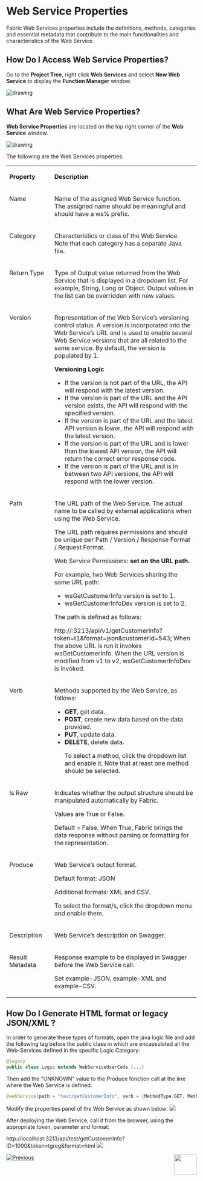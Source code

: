 # **Web Service Properties** 

Fabric Web Services properties include the definitions, methods, categories and essential metadata that contribute to the main functionalities and characteristics of the Web Service.  

## **How Do I Access Web Service Properties?** 

Go to the **Project Tree**, right click **Web** **Services** and select **New Web Service** to display the **Function Manager** window. 

<img src="/articles/15_web_services_and_graphit/images/Web-Service-KI-3-1.png" alt="drawing"/> 

## What Are Web Service Properties? 

**Web Service Properties** are located on the top right corner of the **Web Service** window. 

<img src="/articles/15_web_services_and_graphit/images/Web-Service-KI-2-1.png" alt="drawing"/> 
 
 The following are the Web Services properties:
 
 <table width="900pxl">
<tbody>
<tr>
<td width="200pxl" valign="top" >
 <p><strong>Property</strong></p>
</td>
<td width="700pxl" valign="top" >
<p><strong>Description</strong></p>
</td>
</tr>
<tr>
<td  width="200pxl" valign="top">
<p>Name</p>
</td>
<td width="700pxl" valign="top"> 
 <p>Name of the assigned Web Service function. The assigned name should be meaningful and should have a ws% prefix.</p>
</td>
</tr>
<tr>
<td width="200pxl" valign="top">
<p>Category</p>
</td>
<td width="700pxl" valign="top">
 <p>Characteristics or class of the Web Service. Note that each category has a separate Java file.</p>
 </td>
</tr>
<tr>
<td width="200pxl" valign="top"><p>Return Type</p></td>
<td width="700pxl" valign="top">
<p>Type of Output value returned from the Web Service that is displayed in a dropdown list. For example, String, Long or Object. Output values in the list can be overridden with new values.&nbsp;</p>
</td>
</tr>
<tr>
<td width="200pxl" valign="top"><p>Version</p></td>
<td width="700pxl" valign="top">
<p>Representation of the Web Service&rsquo;s versioning control status. A version is incorporated into the Web Service&rsquo;s URL and is used to enable several Web Service versions that are all related to the same service. By default, the version is populated by 1.</p>
<p><strong>Versioning Logic</strong>&nbsp;</p>
<ul>
<li>If the version is not part of the URL, the API will respond with the latest version.</li>
<li>If the version is part of the URL and the API version exists, the API will respond with the specified version.</li>
<li>If the version is part of the URL and the latest API version is lower, the API will respond with the latest version.</li>
<li>If the version is part of the URL and is lower than the lowest API version, the API will return the correct error response code.</li>
<li>If the version is part of the URL and is in between two API versions, the API will respond with the lower version.</li>
</ul>
</td>
</tr>
<tr>
<td width="200pxl" valign="top"><p>Path</p></td>
<td width="700pxl" valign="top">
<p>The URL path of the Web Service. The actual name to be called by external applications when using the Web Service.</p>
<p>The URL path requires permissions and should be unique per Path / Version / Response Format / Request Format.</p>
<p>Web Service Permissions:&nbsp;<strong>set on the URL path.</strong>&nbsp;</p>
<p>For example, two Web Services sharing the same URL path:</p>
<ul>
<li>wsGetCustomerInfo version is set to 1.</li>
<li>wsGetCustomerInfoDev&nbsp;version is set to 2.</li>
</ul>
<p>The path is defined as follows:</p>
<p>http://:3213/api/v1/getCustomerInfo?token=t1&amp;format=json&amp;customerId=543; When the above URL is run it invokes wsGetCustomerInfo. When the URL version is modified from v1 to v2, wsGetCustomerInfoDev is invoked.</p>
</td>
</tr>
<tr>
<td width="200pxl" valign="top"><p>Verb</p></td>
<td width="700pxl" valign="top">
<p>Methods supported by the Web Service, as follows:&nbsp;</p>
<ul>
<li><strong>GET</strong>, get data.&nbsp;</li>
<li><strong>POST</strong>, create new data based on the data provided.&nbsp;</li>
<li><strong>PUT</strong>, update data.&nbsp;</li>
<li><strong>DELETE</strong>, delete data.</li>
<p>To select a method, click the dropdown list and enable it. Note that at least one method should be selected.</p>
</td>
</tr>
<tr>
<td width="200pxl" valign="top"><p>Is Raw</p></td>
<td width="700pxl" valign="top">
<p>Indicates whether the output structure should be manipulated automatically by Fabric.</p>
<p>Values are True or False.</p>
<p>Default = False. When True, Fabric brings the data response without parsing or formatting for the representation.</p>
</td>
</tr>
<tr>
<td width="200pxl" valign="top"><p>Produce</p></td>
<td width="700pxl" valign="top">
<p>Web Service&rsquo;s output format.</p>
<p>Default format: JSON</p>
<p>Additional formats: XML and CSV.
 
 To select the format/s, click the dropdown menu and enable them.</p>
</td>
</tr>
<tr>
<td width="200pxl" valign="top"><p>Description</p></td>
<td width="700pxl" valign="top"><p>Web Service&rsquo;s description on Swagger.</td>
</tr>
<tr>
<td width="200pxl" valign="top"><p>Result Metadata</p></td>
<td width="700pxl" valign="top">
<p>Response example to be displayed in Swagger before the Web Service call.</p>
<p>Set example-JSON, example-XML and example-CSV.</p>
</td>
</tr>
</tbody>
</table>
 
## How Do I Generate HTML format or legacy JSON/XML ? 

In order to generate these types of formats, open the java logic file and add the following tag before the public class in which are encapsulated all the Web-Services defined in the specific Logic Category:
```java 
@legacy
public class Logic extends WebServiceUserCode {...}
```

Then add the "UNKNOWN" value to the Produce fonction call at the line where the Web Service is defined: 

```java 
@webService(path = "test/getCustomerInfo", verb = {MethodType.GET, MethodType.POST, MethodType.PUT, MethodType.DELETE}, version = "1", isRaw = false, produce = {Produce.UNKNOWN})
```

Modify the properties panel of the Web Service as shown below:
<img src="/articles/15_web_services_and_graphit/images/Web-Service-KI-2-1_Produce1.png">

After deploying the Web Service, call it from the browser, using the appropriate token, parameter and format:

http://localhost:3213/api/test/getCustomerInfo?ID=1000&token=tgreg&format=html
<img src="/articles/15_web_services_and_graphit/images/Web-Service-KI-2-1_Produce2.png">





[![Previous](/articles/images/Previous.png)](/articles/15_web_services_and_graphit/01_web_services_overview.md)[<img align="right" width="60" height="54" src="/articles/images/Next.png">](/articles/15_web_services_and_graphit/03_create_a_web_service.md)

